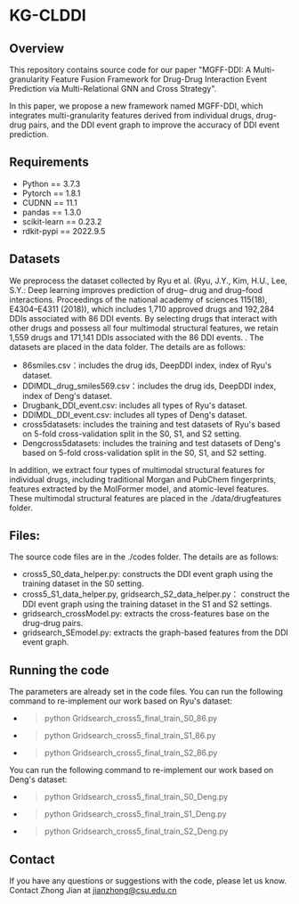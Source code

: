 # KG-CLDDI

## Overview

This repository contains source code for our paper "MGFF-DDI: A Multi-granularity Feature Fusion Framework for Drug-Drug Interaction Event Prediction via Multi-Relational GNN and Cross Strategy".

In this paper, we propose a new framework named MGFF-DDI, which integrates multi-granularity features derived from individual drugs, drug-drug pairs, and the DDI event graph to improve the accuracy of DDI event prediction. 

## Requirements

* Python == 3.7.3
* Pytorch == 1.8.1
* CUDNN == 11.1
* pandas == 1.3.0
* scikit-learn == 0.23.2
* rdkit-pypi == 2022.9.5
  
## Datasets
We preprocess the dataset collected by Ryu et al. (Ryu, J.Y., Kim, H.U., Lee, S.Y.: Deep learning improves prediction of drug–
drug and drug–food interactions. Proceedings of the national academy of sciences
115(18), E4304–E4311 (2018)), which includes 1,710 approved drugs and 192,284 DDIs associated with 86 DDI events. By selecting drugs that interact with other drugs and possess all four multimodal structural features, we retain 1,559 drugs and 171,141 DDIs associated with the 86 DDI events.
. The datasets are placed in the data folder. The details are as follows:
* 86smiles.csv：includes the drug ids, DeepDDI index, index of Ryu's dataset.
* DDIMDL_drug_smiles569.csv：includes the drug ids, DeepDDI index, index of Deng's dataset.
* Drugbank_DDI_event.csv: includes all types of Ryu's dataset.
* DDIMDL_DDI_event.csv:  includes all types of Deng's dataset.
* cross5datasets: includes the training and test datasets of Ryu's based on 5-fold cross-validation split in the S0, S1, and S2 setting.
* Dengcross5datasets: includes the training and test datasets of Deng's based on 5-fold cross-validation split in the S0, S1, and S2 setting.

In addition, we extract four types of multimodal structural features for individual drugs, including traditional Morgan and PubChem fingerprints, features extracted by the MolFormer model, and atomic-level features. These multimodal structural features are placed in the ./data/drugfeatures folder.
  
## Files:
The source code files are in the ./codes folder. The details are as follows:
* cross5_S0_data_helper.py: constructs the DDI event graph using the training dataset in the S0 setting.
* cross5_S1_data_helper.py, gridsearch_S2_data_helper.py： construct the DDI event graph using the training dataset in the S1 and S2 settings.
* gridsearch_crossModel.py: extracts the cross-features base on the drug-drug pairs.
* gridsearch_SEmodel.py: extracts the graph-based features from the DDI event graph.
  
## Running the code

The parameters are already set in the code files. You can run the following command to re-implement our work based on Ryu's dataset:

* > python Gridsearch_cross5_final_train_S0_86.py
* > python Gridsearch_cross5_final_train_S1_86.py
* > python  Gridsearch_cross5_final_train_S2_86.py
  
You can run the following command to re-implement our work based on Deng's dataset:
* > python Gridsearch_cross5_final_train_S0_Deng.py
* > python Gridsearch_cross5_final_train_S1_Deng.py
* > python Gridsearch_cross5_final_train_S2_Deng.py

## Contact

If you have any questions or suggestions with the code, please let us know. Contact Zhong Jian at jianzhong@csu.edu.cn
